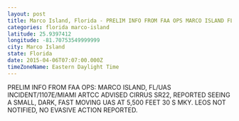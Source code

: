 ```yaml
---
layout: post
title: Marco Island, Florida - PRELIM INFO FROM FAA OPS MARCO ISLAND FL UAS INCIDENT 1107E MIAMI ARTCC ADVISED CIRRUS
categories: florida marco-island
latitude: 25.9397412
longitude: -81.70753549999999
city: Marco Island
state: Florida
date: 2015-04-06T07:07:00.000Z
timeZoneName: Eastern Daylight Time
---
```


PRELIM INFO FROM FAA OPS: MARCO ISLAND, FL/UAS INCIDENT/1107E/MIAMI ARTCC ADVISED CIRRUS SR22, REPORTED SEEING A SMALL, DARK, FAST MOVING UAS AT 5,500 FEET 30 S MKY.  LEOS NOT NOTIFIED, NO EVASIVE ACTION REPORTED.